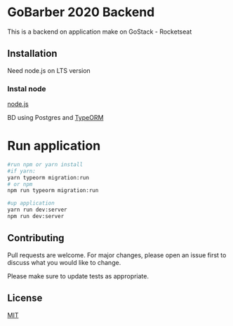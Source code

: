 # GoBarber 2020 Backend

This is a backend on application make on GoStack - Rocketseat
## Installation

Need node.js on LTS version

### Instal node

[node.js](https://nodejs.org/en/download/)

BD using Postgres and [TypeORM](https://typeorm.io/#/)

# Run application

```zsh
#run npm or yarn install
#if yarn:
yarn typeorm migration:run
# or npm
npm run typeorm migration:run

#up application
yarn run dev:server
npm run dev:server
```

## Contributing
Pull requests are welcome. For major changes, please open an issue first to discuss what you would like to change.

Please make sure to update tests as appropriate.

## License
[MIT](https://choosealicense.com/licenses/mit/)